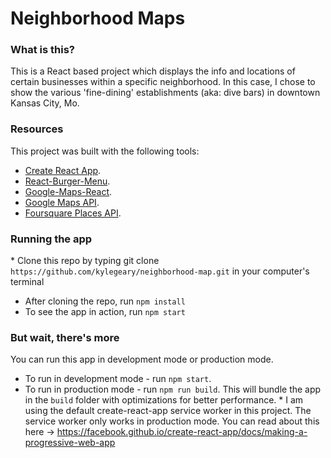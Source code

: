 # Neighborhood Maps
### What is this?
This is a React based project which displays the info and locations of certain businesses within a specific neighborhood. In this case, I chose to show the various 'fine-dining' establishments (aka: dive bars) in downtown Kansas City, Mo.

### Resources
This project was built with the following tools:
* [Create React App](https://github.com/facebook/create-react-app).
* [React-Burger-Menu](https://github.com/negomi/react-burger-menu).
* [Google-Maps-React](https://github.com/fullstackreact/google-maps-react).
* [Google Maps API](https://developers.google.com/maps/documentation/javascript/tutorial).
* [Foursquare Places API](https://developer.foursquare.com/places-api).

### Running the app
* Clone this repo by typing git clone `https://github.com/kylegeary/neighborhood-map.git` in your computer's terminal
* After cloning the repo, run `npm install`
* To see the app in action, run `npm start`

### But wait, there's more
You can run this app in development mode or production mode.
* To run in development mode - run `npm start`.
* To run in production mode - run `npm run build`. This will bundle the app in the `build` folder with optimizations for better performance.
* I am using the default create-react-app service worker in this project. The service worker only works in production mode. You can read about this here -> https://facebook.github.io/create-react-app/docs/making-a-progressive-web-app